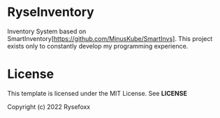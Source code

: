 # RyseInventory
Inventory System based on SmartInventory[https://github.com/MinusKube/SmartInvs]. This project exists only to constantly develop my programming experience.

# License
This template is licensed under the MIT License.
See **LICENSE**

Copyright (c) 2022 Rysefoxx
